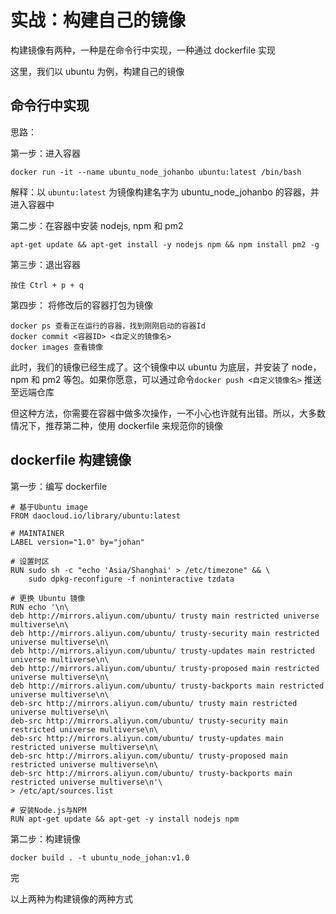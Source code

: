 # 实战：构建自己的镜像

构建镜像有两种，一种是在命令行中实现，一种通过 dockerfile 实现

这里，我们以 ubuntu 为例，构建自己的镜像

## 命令行中实现

思路：

第一步：进入容器

```shell
docker run -it --name ubuntu_node_johanbo ubuntu:latest /bin/bash
```

解释：以 `ubuntu:latest` 为镜像构建名字为 ubuntu_node_johanbo 的容器，并进入容器中

第二步：在容器中安装 nodejs, npm 和 pm2

```shell
apt-get update && apt-get install -y nodejs npm && npm install pm2 -g
```

第三步：退出容器

```shell
按住 Ctrl + p + q
```

第四步： 将修改后的容器打包为镜像

```shell
docker ps 查看正在运行的容器，找到刚刚启动的容器Id
docker commit <容器ID> <自定义的镜像名>
docker images 查看镜像
```

此时，我们的镜像已经生成了。这个镜像中以 ubuntu 为底层，并安装了 node，npm 和 pm2 等包。如果你愿意，可以通过命令`docker push <自定义镜像名>` 推送至远端仓库

但这种方法，你需要在容器中做多次操作，一不小心也许就有出错。所以，大多数情况下，推荐第二种，使用 dockerfile 来规范你的镜像

## dockerfile 构建镜像

第一步：编写 dockerfile

```shell
# 基于Ubuntu image
FROM daocloud.io/library/ubuntu:latest

# MAINTAINER
LABEL version="1.0" by="johan"

# 设置时区
RUN sudo sh -c "echo 'Asia/Shanghai' > /etc/timezone" && \
    sudo dpkg-reconfigure -f noninteractive tzdata

# 更换 Ubuntu 镜像
RUN echo '\n\
deb http://mirrors.aliyun.com/ubuntu/ trusty main restricted universe multiverse\n\
deb http://mirrors.aliyun.com/ubuntu/ trusty-security main restricted universe multiverse\n\
deb http://mirrors.aliyun.com/ubuntu/ trusty-updates main restricted universe multiverse\n\
deb http://mirrors.aliyun.com/ubuntu/ trusty-proposed main restricted universe multiverse\n\
deb http://mirrors.aliyun.com/ubuntu/ trusty-backports main restricted universe multiverse\n\
deb-src http://mirrors.aliyun.com/ubuntu/ trusty main restricted universe multiverse\n\
deb-src http://mirrors.aliyun.com/ubuntu/ trusty-security main restricted universe multiverse\n\
deb-src http://mirrors.aliyun.com/ubuntu/ trusty-updates main restricted universe multiverse\n\
deb-src http://mirrors.aliyun.com/ubuntu/ trusty-proposed main restricted universe multiverse\n\
deb-src http://mirrors.aliyun.com/ubuntu/ trusty-backports main restricted universe multiverse\n'\
> /etc/apt/sources.list

# 安装Node.js与NPM
RUN apt-get update && apt-get -y install nodejs npm

```

第二步：构建镜像

```shell
docker build . -t ubuntu_node_johan:v1.0
```

完

以上两种为构建镜像的两种方式
